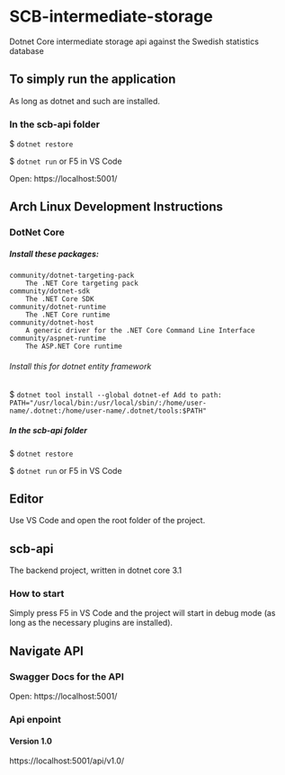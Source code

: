# SCB-intermediate-storage
Dotnet Core intermediate storage api against the Swedish statistics database

## To simply run the application
As long as dotnet and such are installed.

### In the scb-api folder

$ `dotnet restore`

$ `dotnet run` or F5 in VS Code

Open: https://localhost:5001/

## Arch Linux Development Instructions
### DotNet Core
##### Install these packages:
```
community/dotnet-targeting-pack
    The .NET Core targeting pack
community/dotnet-sdk
    The .NET Core SDK
community/dotnet-runtime
    The .NET Core runtime
community/dotnet-host
    A generic driver for the .NET Core Command Line Interface
community/aspnet-runtime
    The ASP.NET Core runtime
```

###### Install this for dotnet entity framework
$ `dotnet tool install --global dotnet-ef
Add to path: PATH="/usr/local/bin:/usr/local/sbin/:/home/user-name/.dotnet:/home/user-name/.dotnet/tools:$PATH"`

##### In the scb-api folder
$ `dotnet restore`

$ `dotnet run`
or F5 in VS Code

## Editor
Use VS Code and open the root folder of the project.

## scb-api
The backend project, written in dotnet core 3.1

### How to start
Simply press F5 in VS Code and the project will start in debug mode (as long as the necessary plugins are installed).

## Navigate API

### Swagger Docs for the API
Open: https://localhost:5001/

### Api enpoint
#### Version 1.0
https://localhost:5001/api/v1.0/
